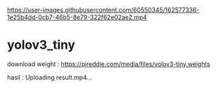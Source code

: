 

https://user-images.githubusercontent.com/60550345/162577336-1e25b4dd-0cb7-46b5-8e79-322f62e02ae2.mp4

# yolov3_tiny

download weight : https://pjreddie.com/media/files/yolov3-tiny.weights

hasil :
Uploading result.mp4…

